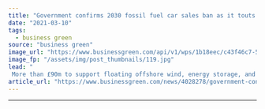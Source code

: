 ```yaml
---
title: "Government confirms 2030 fossil fuel car sales ban as it touts new £20m EV funding package"
date: "2021-03-10"
tags: 
  - business green
source: "business green"
image_url: "https://www.businessgreen.com/api/v1/wps/1b18eec/c43f46c7-5d47-45a7-ba5c-31cbdde70f7e/3/iStock-1183367421-electric-vehicle-charge-points-185x114.jpg"
image_fp: "/assets/img/post_thumbnails/119.jpg"
lead: "
 More than £90m to support floating offshore wind, energy storage, and biomass has also been confirmed following last week's Budget ..."
article_url: "https://www.businessgreen.com/news/4028278/government-confirms-2030-fossil-fuel-car-sales-ban-touts-gbp20m-ev-funding-package"
---
```


---
